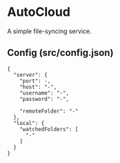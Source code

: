 # AutoCloud
A simple file-syncing service.




## Config (src/config.json)

	{
	  "server": {
	    "port": -,
	    "host": "-",
	    "username": "-",
	    "password": "-",

	    "remoteFolder": "-"
	  },
	  "local": {
	    "watchedFolders": [
	      "-"
	    ]
	  }
	}